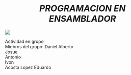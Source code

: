 <h1 align = "center" > <em> PROGRAMACION EN ENSAMBLADOR </em> </h1>
 <p align="left">
   <img src="https://img.shields.io/badge/STATUS-EN%20DESAROLLO-green">
 </p>
Actividad en grupo <br>
Miebros del grupo:
Daniel Alberto <br>
Josue <br>
Antonio <br>
Ivon <br>
Acosta Lopez Eduardo <br>
